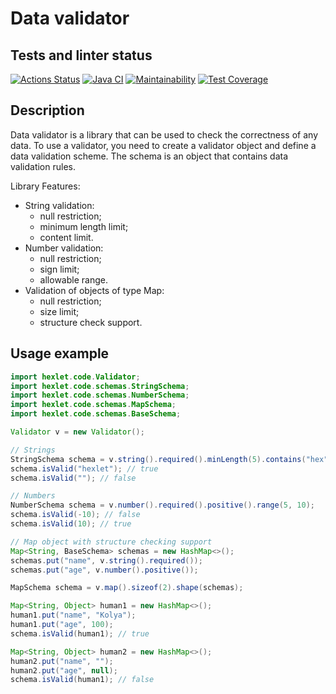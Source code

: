 # Data validator

## Tests and linter status
[![Actions Status](https://github.com/dariakoval/java-project-78/actions/workflows/hexlet-check.yml/badge.svg)](https://github.com/dariakoval/java-project-78/actions)                    [![Java CI](https://github.com/dariakoval/java-project-78/actions/workflows/generate.yml/badge.svg)](https://github.com/dariakoval/java-project-78/actions/workflows/generate.yml)                    [![Maintainability](https://api.codeclimate.com/v1/badges/58e938460031fc69942c/maintainability)](https://codeclimate.com/github/dariakoval/java-project-78/maintainability)                   [![Test Coverage](https://api.codeclimate.com/v1/badges/58e938460031fc69942c/test_coverage)](https://codeclimate.com/github/dariakoval/java-project-78/test_coverage)

## Description
Data validator is a library that can be used to check the correctness of any data.
To use a validator, you need to create a validator object and define a data validation scheme. The schema is an object that contains data validation rules.

Library Features:
* String validation:
  * null restriction;
  * minimum length limit;
  * content limit.
* Number validation:
  * null restriction;
  * sign limit;
  * allowable range.
* Validation of objects of type Map:
  * null restriction;
  * size limit;
  * structure check support.

## Usage example
```java
import hexlet.code.Validator;
import hexlet.code.schemas.StringSchema;
import hexlet.code.schemas.NumberSchema;
import hexlet.code.schemas.MapSchema;
import hexlet.code.schemas.BaseSchema;

Validator v = new Validator();

// Strings
StringSchema schema = v.string().required().minLength(5).contains("hex");
schema.isValid("hexlet"); // true
schema.isValid(""); // false

// Numbers
NumberSchema schema = v.number().required().positive().range(5, 10);
schema.isValid(-10); // false
schema.isValid(10); // true

// Map object with structure checking support
Map<String, BaseSchema> schemas = new HashMap<>();
schemas.put("name", v.string().required());
schemas.put("age", v.number().positive());

MapSchema schema = v.map().sizeof(2).shape(schemas);

Map<String, Object> human1 = new HashMap<>();
human1.put("name", "Kolya");
human1.put("age", 100);
schema.isValid(human1); // true

Map<String, Object> human2 = new HashMap<>();
human2.put("name", "");
human2.put("age", null);
schema.isValid(human1); // false
```
